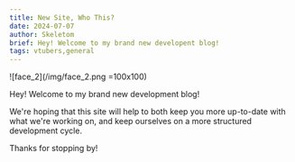 ```yaml
---
title: New Site, Who This?
date: 2024-07-07
author: Skeletom
brief: Hey! Welcome to my brand new developent blog!
tags: vtubers,general
---
```


![face_2](/img/face_2.png =100x100)

Hey! Welcome to my brand new development blog! 

<!--more-->

We're hoping that this site will help to both keep you more up-to-date with what we're working on, and keep ourselves on a more structured development cycle.

Thanks for stopping by!
